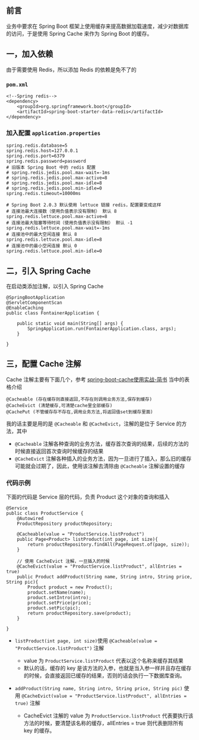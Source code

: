 ## 前言
业务中要求在 Spring Boot 框架上使用缓存来提高数据加载速度，减少对数据库的访问，于是使用 Spring Cache 来作为 Spring Boot 的缓存。

## 一，加入依赖
由于需要使用 Redis，所以添加 Redis 的依赖是免不了的
### `pom.xml`

    <!--Spring redis-->
    <dependency>
        <groupId>org.springframework.boot</groupId>
        <artifactId>spring-boot-starter-data-redis</artifactId>
    </dependency>
    
### 加入配置 `application.properties`

    spring.redis.database=5
    spring.redis.host=127.0.0.1
    spring.redis.port=6379
    spring.redis.password=password
    # 旧版本 Spring Boot 中的 redis 配置
    # spring.redis.jedis.pool.max-wait=-1ms
    # spring.redis.jedis.pool.max-active=8
    # spring.redis.jedis.pool.max-idle=8
    # spring.redis.jedis.pool.min-idle=0
    spring.redis.timeout=10000ms
    
    # Spring Boot 2.0.3 默认使用 lettuce 链接 redis，配置要变成这样
    # 连接池最大连接数（使用负值表示没有限制） 默认 8
    spring.redis.lettuce.pool.max-active=8
    # 连接池最大阻塞等待时间（使用负值表示没有限制） 默认 -1
    spring.redis.lettuce.pool.max-wait=-1ms
    # 连接池中的最大空闲连接 默认 8
    spring.redis.lettuce.pool.max-idle=8
    # 连接池中的最小空闲连接 默认 0
    spring.redis.lettuce.pool.min-idle=0

## 二，引入 Spring Cache
在启动类添加注解，以引入 Spring Cache

    @SpringBootApplication
    @ServletComponentScan
    @EnableCaching
    public class FontainerApplication {
    
        public static void main(String[] args) {
            SpringApplication.run(FontainerApplication.class, args);
        }
        
    }

## 三，配置 Cache 注解
Cache 注解主要有下面几个，参考 [spring-boot-cache使用实战-简书](https://www.jianshu.com/p/fd950f65aec7) 当中的表格介绍

    @Cacheable (存在缓存则直接返回,不存在则调用业务方法,保存到缓存)
    @CacheEvict (清楚缓存,可清楚cache里全部缓存)
    @CachePut (不管缓存存不存在,调用业务方法,将返回值set到缓存里面)

我的话主要是用的是 `@Cacheable` 和 `@CacheEvict`，注解的是位于 Service 的方法，其中

 - `@Cacheable` 注解各种查询的业务方法，缓存首次查询的结果，后续的方法的时候直接返回首次查询时候缓存的结果
 - `@CacheEvict` 注解各种插入的业务方法，因为一旦进行了插入，那么旧的缓存可能就会过期了，因此，使用该注解去清除由 `@Cacheable` 注解设置的缓存
 
### 代码示例
下面的代码是 Service 层的代码，负责 Product 这个对象的查询和插入

    @Service
    public class ProductService {
        @Autowired
        ProductRepository productRepository;
    
        @Cacheable(value = "ProductService.listProduct")
        public Page<Product> listProduct(int page, int size){
            return productRepository.findAll(PageRequest.of(page, size));
        }
        
        // 使用 CacheEvict 注解，一旦插入的时候
        @CacheEvict(value = "ProductService.listProduct", allEntries = true)
        public Product addProduct(String name, String intro, String price, String pic){
            Product product = new Product();
            product.setName(name);
            product.setIntro(intro);
            product.setPrice(price);
            product.setPic(pic);
            return productRepository.save(product);
        }
    
    }

 - `listProduct(int page, int size)`使用 `@Cacheable(value = "ProductService.listProduct")` 
    注解
    - value 为 `ProductService.listProduct` 代表以这个名称来缓存其结果
    - 默认的话，缓存的 key 是该方法的入参，也就是当入参一样并且存在缓存的时候，会直接返回已缓存的结果，否则的话会执行一下数据库查询。
 
 - `addProduct(String name, String intro, String price, String pic)` 使用 `@CacheEvict(value = "ProductService.listProduct", allEntries = true)` 注解
    - CacheEvict 注解的 value 为 `ProductService.listProduct` 代表要执行该方法的时候，要清楚该名称的缓存，allEntries = true 则代表删除所有 key 的缓存。